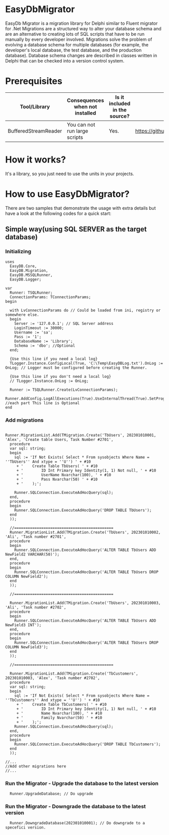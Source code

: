 # EasyDbMigrator

EasyDb Migrator is a migration library for Delphi similar to Fluent migrator for .Net
Migrations are a structured way to alter your database schema and are an alternative to creating lots of SQL scripts that have to be run manually by every developer involved. Migrations solve the problem of evolving a database schema for multiple databases (for example, the developer's local database, the test database, and the production database). Database schema changes are described in classes written in Delphi that can be checked into a version control system.

# Prerequisites

| Tool/Library          | Consequences when not installed | Is it included in the source? | Where to find? |
|-----------------------|---------------------------------|-------------------------------|----------------|
| BufferedStreamReader  | You can not run large scripts   | Yes.                          | https://github.com/lordcrc/BufferedStreamReader


# How it works?
It's a library, so you just need to use the units in your projects.

# How to use EasyDbMigrator?
There are two samples that demonstrate the usage with extra details but have a look at the following codes for a quick start:

## Simple way(using SQL SERVER as the target database)

### Initializing
```delphi
uses
  EasyDB.Core,
  EasyDB.Migration,
  EasyDB.MSSQLRunner,
  EasyDB.Logger;

var
  Runner: TSQLRunner;
  ConnectionParams: TConnectionParams;
begin

  with LvConnectionParams do // Could be loaded from ini, registry or somewhere else.
  begin
    Server := '127.0.0.1'; // SQL Server address
    LoginTimeout := 30000;
    Username := 'sa';
    Pass := '1';
    DatabaseName := 'Library';
    Schema := 'dbo'; //Optional
  end;

  {Use this line if you need a local log}
  TLogger.Instance.ConfigLocal(True, 'C:\Temp\EasyDBLog.txt').OnLog := OnLog; // Logger must be configured before creating the Runner.

  {Use this line if you don't need a local log}
  // TLogger.Instance.OnLog := OnLog;

  Runner := TSQLRunner.Create(LvConnectionParams);
  Runner.AddConfig.LogAllExecutions(True).UseInternalThread(True).SetProgressbar(pbTotal).RollBackAllByAnyError(True); //each part This line is Optional
end
```

### Add migrations
```delphi

Runner.MigrationList.Add(TMigration.Create('TbUsers', 202301010001, 'Alex', 'Create table Users, Task Number #2701',
  procedure
  var sql: string;
  begin
    sql := 'If Not Exists( Select * From sysobjects Where Name = ''TbUsers'' And xtype = ''U'') ' + #10
     + '    Create Table TbUsers( ' + #10
     + '    	ID Int Primary key Identity(1, 1) Not null, ' + #10
     + '    	UserName Nvarchar(100), ' + #10
     + '    	Pass Nvarchar(50) ' + #10
     + '    );';

    Runner.SQLConnection.ExecuteAdHocQuery(sql);
  end,
  procedure
  begin
    Runner.SQLConnection.ExecuteAdHocQuery('DROP TABLE TbUsers');
  end
  ));

  //============================================
  Runner.MigrationList.Add(TMigration.Create('TbUsers', 202301010002, 'Ali', 'Task number #2701',
  procedure
  begin
    Runner.SQLConnection.ExecuteAdHocQuery('ALTER TABLE TbUsers ADD NewField2 VARCHAR(50)');
  end,
  procedure
  begin
    Runner.SQLConnection.ExecuteAdHocQuery('ALTER TABLE TbUsers DROP COLUMN NewField2');
  end
  ));

  //============================================

  Runner.MigrationList.Add(TMigration.Create('TbUsers', 202301010003, 'Ali', 'Task number #2702',
  procedure
  begin
    Runner.SQLConnection.ExecuteAdHocQuery('ALTER TABLE TbUsers ADD NewField3 INT');
  end,
  procedure
  begin
    Runner.SQLConnection.ExecuteAdHocQuery('ALTER TABLE TbUsers DROP COLUMN NewField3');
  end
  ));

  //============================================

  Runner.MigrationList.Add(TMigration.Create('TbCustomers', 202301010003, 'Alex', 'Task number #2702',
  procedure
  var sql: string;
  begin
    sql := 'If Not Exists( Select * From sysobjects Where Name = ''TbCustomers'' And xtype = ''U'') ' + #10
     + '    Create Table TbCustomers( ' + #10
     + '    	ID Int Primary key Identity(1, 1) Not null, ' + #10
     + '    	Name Nvarchar(100), ' + #10
     + '    	Family Nvarchar(50) ' + #10
     + '    );';
    Runner.SQLConnection.ExecuteAdHocQuery(sql);
  end,
  procedure
  begin
    Runner.SQLConnection.ExecuteAdHocQuery('DROP TABLE TbCustomers');
  end
  ));

//...
//Add other migrations here
//...

```

### Run the Migrator - Upgrade the database to the latest version
```delphi
  Runner.UpgradeDatabase; // Do upgrade
```
### Run the Migrator - Downgrade the database to the latest version
```delphi
  Runner.DowngradeDatabase(202301010001); // Do downgrade to a specefici version.
```
